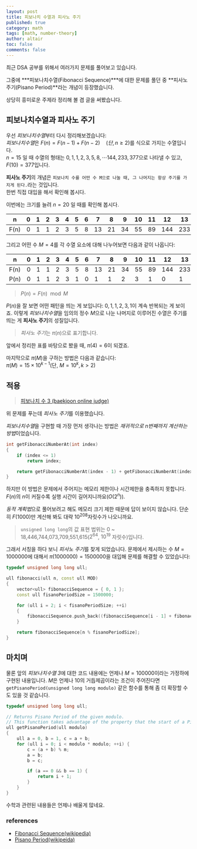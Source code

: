 ```yaml
---
layout: post
title: 피보나치 수열과 피사노 주기
published: true
category: math
tags: [math, number-theory]
author: altair
toc: false
comments: false
---
```


최근 DSA 공부를 위해서 여러가지 문제를 풀어보고 있습니다.

그중에 ***피보나치수열(Fibonacci Sequence)***에 대한 문제를 풀던 중 **피사노 주기(Pisano Period)**라는 개념이 등장했습니다.

상당히 흥미로운 주제라 정리해 볼 겸 글을 써봤습니다.

## 피보나치수열과 피사노 주기

우선 *피보나치수열*부터 다시 정리해보겠습니다:  
*피보나치수열*은 $F(n) = F(n-1) + F(n-2)\quad(단, n \geq 2)$를 식으로 가지는 수열입니다.  
$n=15$ 일 때 수열의 형태는 $0, 1, 1, 2, 3, 5, 8, \cdots 144, 233, 377$으로 나타낼 수 있고, $F(10) = 377$입니다.

**피사노 주기**의 개념은 `피보나치 수를 어떤 수 M으로 나눌 때, 그 나머지는 항상 주기를 가지게 된다.`라는 것입니다.  
한번 직접 대입을 해서 확인해 봅시다.  

이번에는 크기를 늘려 $n = 20$ 일 때를 확인해 봅시다.  

| n | 0 | 1 | 2 | 3 | 4 | 5 | 6 | 7  | 8  | 9  | 10 | 11 | 12  | 13  | 14  | 15  | 16  | 17   | 18   | 919  | 20   |
|--- |--- |--- |--- |--- |--- |--- |--- |--- |--- |--- |--- |--- |--- |--- |--- |--- |--- |--- |--- |--- |--- |
| F(n) | 0 | 1 | 1 | 2 | 3 | 5 | 8 | 13 | 21 | 34 | 55 | 89 | 144 | 233 | 377 | 610 | 987 | 1597 | 2584 | 4181 | 6765 |

그리고 어떤 수 $M = 4$를 각 수열 요소에 대해 나누어보면 다음과 같이 나옵니다:  

| n    | 0 | 1 | 2 | 3 | 4 | 5 | 6 | 7  | 8  | 9  | 10 | 11 | 12  | 13  | 14  | 15  | 16  | 17   | 18   | 919  | 20   |
|--- |--- |--- |--- |--- |--- |--- |--- |--- |--- |--- |--- |--- |--- |--- |--- |--- |--- |--- |--- |--- |--- |
| F(n) | 0 | 1 | 1 | 2 | 3 | 5 | 8 | 13 | 21 | 34 | 55 | 89 | 144 | 233 | 377 | 610 | 987 | 1597 | 2584 | 4181 | 6765 |
| P(n) | 0 | 1 | 1 | 2 | 3 | 1 | 0 | 1  | 1  | 2  | 3  | 1  | 0   | 1   | 1   | 2   | 3   | 1    | 0    | 1    | 1    |

> $P(n) = F(n) \mod M$

$P(n)$을 잘 보면 어떤 패턴을 띄는 게 보입니다: $0, 1, 1, 2, 3, 1$이 계속 반복되는 게 보이죠.
이렇게 *피보나치수열*을 임의의 정수 $M$으로 나눈 나머지로 이루어진 수열은 주기를 띄는 게 **피사노 주기**의 성질입니다.

> *피사노 주기*는 $\pi(n)$으로 표기합니다.

앞에서 정리한 표를 바탕으로 봤을 때, $\pi(4) = 6$이 되겠죠.  

마지막으로 $\pi(M)$을 구하는 방법은 다음과 같습니다:  
$\pi(M) = 15 \times 10^{k - 1}(\text{단, }M = 10^{k}, k > 2)$

## 적용

> [피보나치 수 3 (baekjoon online judge)](https://www.acmicpc.net/problem/2749)

위 문제를 푸는데 *피사노 주기*를 이용했습니다.

*피보나치수열*을 구현할 때 가장 먼저 생각나는 방법은 *재귀적으로 $n$번째까지 계산하는 방법*이었습니다.

``` cpp
int getFibonacciNumberAt(int index)
{
    if (index <= 1)
        return index;

    return getFibonacciNumberAt(index - 1) + getFibonacciNumberAt(index - 2);
}
```

하지만 이 방법은 문제에서 주어지는 메모리 제한이나 시간제한을 충족하지 못합니다.
$F(n)$의 $n$이 커질수록 실행 시간이 길어지니까요($O(2^n)$).

*동적 계획법*으로 풀어보려고 해도 메모리 크기 제한 때문에 답이 보이지 않습니다.
단순히 $F(1000)$만 계산해 봐도 대략 $10^{208}$자릿수가 나오니까요.

> `unsigned long long`의 값 표현 법위는 0 ~ 18,446,744,073,709,551,615($2^{64}$, $10^{19}$ 자릿수)입니다.  

그래서 서칭을 하다 보니 *피사노 주기*를 찾게 되었습니다.
문제에서 제시하는 수 $M = 1000000$에 대해서 $\pi({1000000}) = 1500000$을 대입해 문제를 해결할 수 있었습니다:

```cpp
typedef unsigned long long ull;

ull fibonacci(ull n, const ull MOD)
{
    vector<ull> fibonacciSequence = { 0, 1 };
    const ull fisanoPeriodSize = 1500000;

    for (ull i = 2; i < fisanoPeriodSize; ++i)
    {
        fibonacciSequence.push_back((fibonacciSequence[i - 1] + fibonacciSequence[i - 2]) % MOD);
    }

    return fibonacciSequence[n % fisanoPeriodSize];
}
```

## 마치며

물론 앞의 *피보나치수열 3*에 대한 코드 내용에는 언제나 $M = 100000$이라는 가정하에 구현된 내용입니다.
$M$은 언제나 10의 거듭제곱이라는 조건이 주어진다면 `getPisanoPeriod(unsigned long long modulo)` 같은 함수를 통해 좀 더 확장할 수도 있을 것 같습니다.  
```cpp
typedef unsigned long long ull;

// Returns Pisano Period of the given modulo.
// This function takes advantage of the property that the start of a Pisano Cycle always starts with 0 and 1.
ull getPisanoPeriod(ull modulo)
{
    ull a = 0, b = 1, c = a + b;
    for (ull i = 0; i < modulo * modulo; ++i) {
        c = (a + b) % m;
        a = b;
        b = c;

        if (a == 0 && b == 1) {
            return i + 1;
        }
    }
}
```

수학과 관련된 내용들은 언제나 배울게 많네요.

### references

- [Fibonacci Sequence(wikipedia)](https://en.wikipedia.org/wiki/Fibonacci_sequence)
- [Pisano Period(wikipeida)](https://en.wikipedia.org/wiki/Pisano_period)